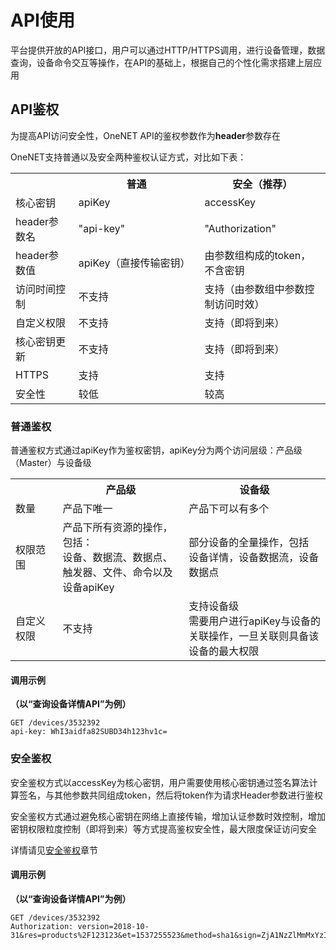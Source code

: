 # API使用

平台提供开放的API接口，用户可以通过HTTP/HTTPS调用，进行设备管理，数据查询，设备命令交互等操作，在API的基础上，根据自己的个性化需求搭建上层应用

## API鉴权

为提高API访问安全性，OneNET API的鉴权参数作为**header**参数存在

OneNET支持普通以及安全两种鉴权认证方式，对比如下表：

<table>
<tr><th width="20%"> </th><th width="40%">普通</th><th>安全（推荐）</th></tr>
<tr><td>核心密钥</td><td>apiKey</td><td>accessKey</td></tr>
<tr><td>header参数名</td><td>"api-key"</td><td>"Authorization"</td></tr>
<tr><td>header参数值</td><td>apiKey（直接传输密钥）</td><td>由参数组构成的token，不含密钥</td></tr>
<tr><td>访问时间控制</td><td>不支持</td><td>支持（由参数组中参数控制访问时效）</td></tr>
<tr><td>自定义权限</td><td>不支持</td><td>支持（即将到来）</td></tr>
<tr><td>核心密钥更新</td><td>不支持</td><td>支持（即将到来）</td></tr>
<tr><td>HTTPS</td><td>支持</td><td>支持</td></tr>
<tr><td>安全性</td><td>较低</td><td>较高</td></tr>
</table>

### 普通鉴权

普通鉴权方式通过apiKey作为鉴权密钥，apiKey分为两个访问层级：产品级（Master）与设备级
<table>
<tr><th width="15%"> </th><th width="40%">产品级</th><th>设备级</th></tr>
<tr><td>数量</td><td>产品下唯一</td><td>产品下可以有多个</td></tr>
<tr><td>权限范围</td><td>产品下所有资源的操作，包括：<br>设备、数据流、数据点、触发器、文件、命令以及设备apiKey</td><td>部分设备的全量操作，包括<br>设备详情，设备数据流，设备数据点</td></tr>
<tr><td>自定义权限</td><td>不支持</td><td>支持设备级<br>需要用户进行apiKey与设备的关联操作，一旦关联则具备该设备的最大权限</td></tr>
</table>

#### 调用示例
**（以“查询设备详情API”为例）**

```
GET /devices/3532392 
api-key: WhI3aidfa82SUBD34h123hv1c=

```

### 安全鉴权 

安全鉴权方式以accessKey为核心密钥，用户需要使用核心密钥通过签名算法计算签名，与其他参数共同组成token，然后将token作为请求Header参数进行鉴权

安全鉴权方式通过避免核心密钥在网络上直接传输，增加认证参数时效控制，增加密钥权限粒度控制（即将到来）等方式提高鉴权安全性，最大限度保证访问安全

详情请见[安全鉴权](/book/manual/auth/token.md)章节


#### 调用示例
**（以“查询设备详情API”为例）**

```
GET /devices/3532392 
Authorization: version=2018-10-31&res=products%2F123123&et=1537255523&method=sha1&sign=ZjA1NzZlMmMxYzIOTg3MjBzNjYTI2MjA4Yw%3D

```

